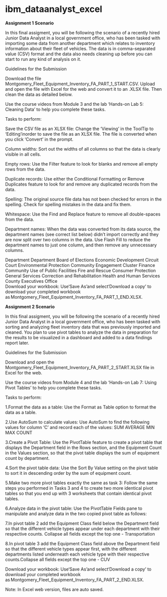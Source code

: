 # ibm_dataanalyst_excel

**Assignment 1 Scenario**

In this final assigment, you will be following the scenario of a recently hired Junior Data Analyst in a local government office, who has been tasked with importing some data from another department which relates to inventory information about their fleet of vehicles. The data is in comma-separated value (CSV) format and the data also needs cleaning up before you can start to run any kind of analysis on it.

Guidelines for the Submission

Download the file Montgomery_Fleet_Equipment_Inventory_FA_PART_1_START.CSV. Upload and open the file with Excel for the web and convert it to an .XLSX file. Then clean the data as detailed below.

Use the course videos from Module 3 and the lab ‘Hands-on Lab 5: Cleaning Data’ to help you complete these tasks.

Tasks to perform:

Save the CSV file as an XLSX file: Change the ‘Viewing’ in the ToolTip to ‘Editing’inorder to save the file as an XLSX file. The file is converted when you click ‘Convert’ in the prompt.

Column widths: Sort out the widths of all columns so that the data is clearly visible in all cells.

Empty rows: Use the Filter feature to look for blanks and remove all empty rows from the data.

Duplicate records: Use either the Conditional Formatting or Remove Duplicates feature to look for and remove any duplicated records from the data.

Spelling: The original source file data has not been checked for errors in the spelling. Check for spelling mistakes in the data and fix them.

Whitespace: Use the Find and Replace feature to remove all double-spaces from the data.

Department names: When the data was converted from its data source, the department names (see correct list below) didn’t import correctly and they are now split over two columns in the data. Use Flash Fill to reduce the department names to just one column, and then remove any unnecessary columns.

Department	Department
Board of Elections	Economic Development
Circuit Court	Environmental Protection
Community Engagement Cluster	Finance
Community Use of Public Facilities	Fire and Rescue
Consumer Protection	General Services
Correction and Rehabilitation	Health and Human Services
County Executives Office	
Download your workbook: Use‘Save As’and select‘Download a copy’ to download your completed workbook as Montgomery_Fleet_Equipment_Inventory_FA_PART_1_END.XLSX.



**Assignment 2 Scenario**

In this final assigment, you will be following the scenario of a recently hired Junior Data Analyst in a local government office, who has been tasked with sorting and analyzing fleet inventory data that was previously imported and cleaned. You plan to use pivot tables to analyze the data in preparation for the results to be visualized in a dashboard and added to a data findings report later.

Guidelines for the Submission

Download and open the Montgomery_Fleet_Equipment_Inventory_FA_PART_2_START.XLSX file in Excel for the web.

Use the course videos from Module 4 and the lab ‘Hands-on Lab 7: Using Pivot Tables’ to help you complete these tasks.

Tasks to perform:

1.Format the data as a table: Use the Format as Table option to format the data as a table.

2.Use AutoSum to calculate values: Use AutoSum to find the following values for column ‘C’ and record each of the values:
SUM
AVERAGE
MIN
MAX
COUNT

3.Create a Pivot Table: Use the PivotTable feature to create a pivot table that displays the Department field in the Rows section, and the Equipment Count in the Values section, so that the pivot table displays the sum of equipment count by department.

4.Sort the pivot table data: Use the Sort By Value setting on the pivot table to sort it in descending order by the sum of equipment count.

5.Make two more pivot tables exactly the same as task 3: Follow the same steps you performed in Tasks 3 and 4 to create two more identical pivot tables so that you end up with 3 worksheets that contain identical pivot tables.

6.Analyze data in the pivot table: Use the PivotTable Fields pane to manipulate and analyze data in the two copied pivot table as follows:

7.In pivot table 2 add the Equipment Class field below the Department field so that the different vehicle types appear under each department with their respective counts.
Collapse all fields except the top one - Transportation

8.In pivot table 3 add the Equipment Class field above the Department field so that the different vehicle types appear first, with the different departments listed underneath each vehicle type with their respective counts.Collapse all fields except the top one - CUV

Download your workbook: Use‘Save As’and select‘Download a copy’ to download your completed workbook as Montgomery_Fleet_Equipment_Inventory_FA_PART_2_END.XLSX.

Note: In Excel web version, files are auto saved.



